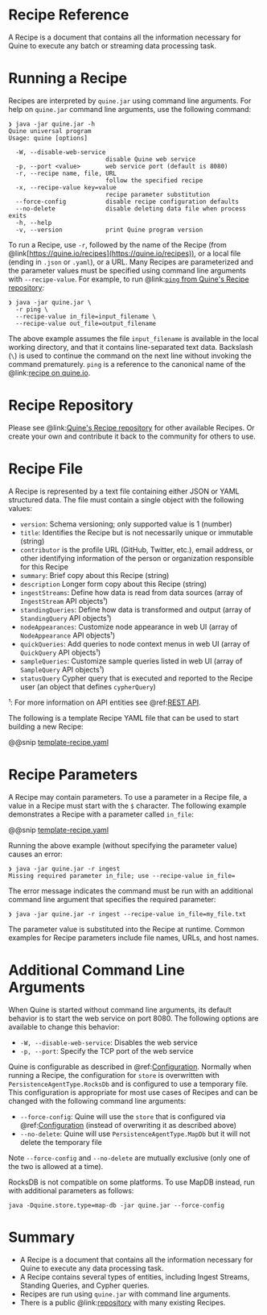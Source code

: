 # Recipe Reference

A Recipe is a document that contains all the information necessary for Quine to execute any batch or streaming data processing task.

# Running a Recipe

Recipes are interpreted by `quine.jar` using command line arguments. For help on `quine.jar` command line arguments, use the following command:

```
❯ java -jar quine.jar -h
Quine universal program
Usage: quine [options]

  -W, --disable-web-service
                           disable Quine web service
  -p, --port <value>       web service port (default is 8080)
  -r, --recipe name, file, URL
                           follow the specified recipe
  -x, --recipe-value key=value
                           recipe parameter substitution
  --force-config           disable recipe configuration defaults
  --no-delete              disable deleting data file when process exits
  -h, --help
  -v, --version            print Quine program version
```

To run a Recipe, use `-r`, followed by the name of the Recipe (from @link[https://quine.io/recipes](https://quine.io/recipes)), or a local file (ending in `.json` or `.yaml`), or a URL. Many Recipes are parameterized and the parameter values must be specified using command line arguments with `--recipe-value`. For example, to run @link:[`ping` from Quine's Recipe repository](https://quine.io/recipes/ping.html):

```
❯ java -jar quine.jar \
  -r ping \
  --recipe-value in_file=input_filename \
  --recipe-value out_file=output_filename
```

The above example assumes the file `input_filename` is available in the local working directory, and that it contains line-separated text data. Backslash (`\`) is used to continue the command on the next line without invoking the command prematurely. `ping` is a reference to the canonical name of the @link:[recipe on quine.io](https://quine.io/recipes).

# Recipe Repository

Please see @link:[Quine's Recipe repository](https://quine.io/recipes) for other available Recipes. Or create your own and contribute it back to the community for others to use.

# Recipe File

A Recipe is represented by a text file containing either JSON or YAML structured data. The file must contain a single object with the following values:

* `version`: Schema versioning; only supported value is 1 (number)
* `title`: Identifies the Recipe but is not necessarily unique or immutable (string)
* `contributor` is the profile URL (GitHub, Twitter, etc.), email address, or other identifying information of the person or organization responsible for this Recipe
* `summary`: Brief copy about this Recipe (string)
* `description` Longer form copy about this Recipe (string)
* `ingestStreams`: Define how data is read from data sources (array of `IngestStream` API objects¹)
* `standingQueries`: Define how data is transformed and output (array of `StandingQuery` API objects¹)
* `nodeAppearances`: Customize node appearance in web UI (array of `NodeAppearance` API objects¹)
* `quickQueries`: Add queries to node context menus in web UI (array of `QuickQuery` API objects¹)
* `sampleQueries`: Customize sample queries listed in web UI (array of `SampleQuery` API objects¹)
* `statusQuery` Cypher query that is executed and reported to the Recipe user (an object that defines `cypherQuery`)

¹: For more information on API entities see @ref:[REST API](rest_api.md).

The following is a template Recipe YAML file that can be used to start building a new Recipe:

@@snip [template-recipe.yaml]($quine$/recipes/template-recipe.yaml)

# Recipe Parameters

A Recipe may contain parameters. To use a parameter in a Recipe file, a value in a Recipe must start with the `$` character. The following example demonstrates a Recipe with a parameter called `in_file`:

@@snip [template-recipe.yaml]($quine$/recipes/ingest.yaml)

Running the above example (without specifying the parameter value) causes an error:

```
❯ java -jar quine.jar -r ingest
Missing required parameter in_file; use --recipe-value in_file=
```

The error message indicates the command must be run with an additional command line argument that specifies the required parameter:

```
❯ java -jar quine.jar -r ingest --recipe-value in_file=my_file.txt
```

The parameter value is substituted into the Recipe at runtime. Common examples for Recipe parameters include file names, URLs, and host names.

# Additional Command Line Arguments

When Quine is started without command line arguments, its default behavior is to start the web service on port 8080. The following options are available to change this behavior:

* `-W, --disable-web-service`: Disables the web service
* `-p, --port`: Specify the TCP port of the web service

Quine is configurable as described in @ref:[Configuration](configuration.md). Normally when running a Recipe, the configuration for `store` is overwritten with `PersistenceAgentType.RocksDb` and is configured to use a temporary file. This configuration is appropriate for most use cases of Recipes and can be changed with the following command line arguments:

* `--force-config`: Quine will use the `store` that is configured via @ref:[Configuration](configuration.md) (instead of overwriting it as described above)
* `--no-delete`: Quine will use `PersistenceAgentType.MapDb` but it will not delete the temporary file

Note `--force-config` and `--no-delete` are mutually exclusive (only one of the two is allowed at a time).

RocksDB is not compatible on some platforms. To use MapDB instead, run with additional parameters as follows:

```
java -Dquine.store.type=map-db -jar quine.jar --force-config
```

# Summary

* A Recipe is a document that contains all the information necessary for Quine to execute any data processing task.
* A Recipe contains several types of entities, including Ingest Streams, Standing Queries, and Cypher queries.
* Recipes are run using `quine.jar` with command line arguments.
* There is a public @link:[repository](https://quine.io/recipes) with many existing Recipes.
